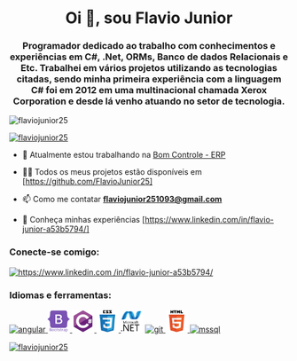 <h1 align="center">Oi 👋, sou Flavio Junior</h1>
<h3 align="center">Programador dedicado ao trabalho com conhecimentos e experiências em C#, .Net, ORMs, Banco de dados Relacionais e Etc. Trabalhei em vários projetos utilizando as tecnologias citadas, sendo minha primeira experiência  com a linguagem C# foi em 2012 em uma multinacional chamada Xerox Corporation e desde lá venho atuando no setor de tecnologia.</h3>

<p align="left" "> <img src="https://komarev.com/ghpvc/?username=flaviojunior25&label=Profile%20views&color=0e75b6&style=flat" alt="flaviojunior25" /> </p>

<p align="left"> <a href="https://github.com/ryo-ma/github-profile-trophy"><img src="https://github-profile-trophy.vercel.app/?username=flaviojunior25" alt="flaviojunior25" /></a> </p>

- 🔭 Atualmente estou trabalhando na [Bom Controle - ERP](https://bomcontrole.com.br/)

- 👨‍💻 Todos os meus projetos estão disponíveis em [https://github.com/FlavioJunior25]

- 📫 Como me contatar **flaviojunior251093@gmail.com**

- 📄 Conheça minhas experiências [https://www.linkedin.com/in/flavio-junior-a53b5794/] 

<h3 align="left">Conecte-se comigo:</h3>
<p align="left">
<a href="https://www.linkedin.com/in/flavio-junior-a53b5794/" target="blank"><img align="center" src="https://t.ctcdn.com.br/o6YUYZNxhn1ob0FEjQo-a7KapYU=/400x400/smart/i490027.jpeg" alt="https://www.linkedin.com /in/flavio-junior-a53b5794/" height="30" width="40" /></a>
</p>

<h3 align="left">Idiomas e ferramentas:</h3>
<p align="left"> <a href="https://angular.io" target="_blank" rel="noreferrer"> <img src="https://angular.io/assets/images/logos/angular/angular.svg" alt="angular" width="40" height="40"/> </a> <a href="https://getbootstrap.com" target="_blank" rel="noreferrer "> <img src="https://raw.githubusercontent.com/devicons/devicon/master/icons/bootstrap/bootstrap-plain-wordmark.svg" alt="bootstrap" width="40" height="40" /> </a> <a href="https://www.w3schools.com/cs/" target="_blank" rel="noreferrer"> <img src="https://raw.githubusercontent.com/devicons/devicon/master/icons/csharp/csharp-original.svg" alt="csharp" width="40" height="40"/> </a> <a href="https://www.w3schools.com/css/" target="_blank" rel="noreferrer"> <img src="https://raw.githubusercontent.com/devicons/devicon/master/icons/css3/css3-original-wordmark.svg" alt="css3" width="40" height="40"/> </a> <a href="https://dotnet.microsoft.com/" target="_blank" rel="noreferrer" > <img src="https://raw.githubusercontent.com/devicons/devicon/master/icons/dot-net/dot-net-original-wordmark.svg" alt="dotnet" width="40" height= "40"/></a> <a href="https://git-scm.com/" target="_blank" rel="noreferrer"> <img src="https://t2.tudocdn.net/510706?w=646&h=284" alt="git" width="40" height="40"/> </a> <a href="https://www.w3.org/html/" target ="_blank" rel="noreferrer"> <img src="https://raw.githubusercontent.com/devicons/devicon/master/icons/html5/html5-original-wordmark.svg" alt="html5" largura= "40" height="40"/> </a> <a href="https://www.microsoft.com/en-us/sql-server" target="_blank" rel="noreferrer"> <img src="https://www.svgrepo.com/show/303229/microsoft-sql-server-logo.svg" alt="mssql" width="40" height="40"/> </a> <a href="https://www.oracle.com/" target="_blank" rel="noreferrer"> 

<p><img align="center" src="https://github-readme-stats.vercel.app/api/top-langs?username=flaviojunior25&show_icons=true&locale=en&layout=compact" alt="flaviojunior25" /> </p>
